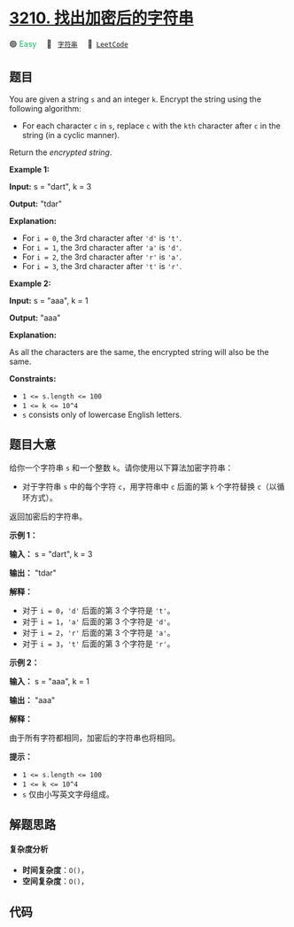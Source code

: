 # [3210. 找出加密后的字符串](https://leetcode.com/problems/find-the-encrypted-string)

🟢 <font color=#15bd66>Easy</font>&emsp; 🔖&ensp; [`字符串`](/outline/tag/string.md)&emsp; 🔗&ensp;[`LeetCode`](https://leetcode.com/problems/find-the-encrypted-string)

## 题目

You are given a string `s` and an integer `k`. Encrypt the string using the
following algorithm:

  * For each character `c` in `s`, replace `c` with the `kth` character after `c` in the string (in a cyclic manner).

Return the _encrypted string_.



**Example 1:**

**Input:** s = "dart", k = 3

**Output:** "tdar"

**Explanation:**

  * For `i = 0`, the 3rd character after `'d'` is `'t'`.
  * For `i = 1`, the 3rd character after `'a'` is `'d'`.
  * For `i = 2`, the 3rd character after `'r'` is `'a'`.
  * For `i = 3`, the 3rd character after `'t'` is `'r'`.

**Example 2:**

**Input:** s = "aaa", k = 1

**Output:** "aaa"

**Explanation:**

As all the characters are the same, the encrypted string will also be the
same.



**Constraints:**

  * `1 <= s.length <= 100`
  * `1 <= k <= 10^4`
  * `s` consists only of lowercase English letters.


## 题目大意

给你一个字符串 `s` 和一个整数 `k`。请你使用以下算法加密字符串：

  * 对于字符串 `s` 中的每个字符 `c`，用字符串中 `c` 后面的第 `k` 个字符替换 `c`（以循环方式）。

返回加密后的字符串。



**示例 1：**

**输入：** s = "dart", k = 3

**输出：** "tdar"

**解释：**

  * 对于 `i = 0`，`'d'` 后面的第 3 个字符是 `'t'`。
  * 对于 `i = 1`，`'a'` 后面的第 3 个字符是 `'d'`。
  * 对于 `i = 2`，`'r'` 后面的第 3 个字符是 `'a'`。
  * 对于 `i = 3`，`'t'` 后面的第 3 个字符是 `'r'`。

**示例 2：**

**输入：** s = "aaa", k = 1

**输出：** "aaa"

**解释：**

由于所有字符都相同，加密后的字符串也将相同。



**提示：**

  * `1 <= s.length <= 100`
  * `1 <= k <= 10^4`
  * `s` 仅由小写英文字母组成。


## 解题思路

#### 复杂度分析

- **时间复杂度**：`O()`，
- **空间复杂度**：`O()`，

## 代码

```javascript

```